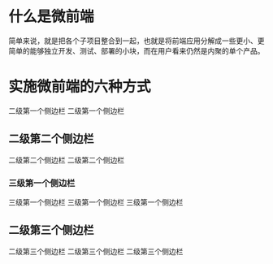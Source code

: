 # 什么是微前端

简单来说，就是把各个子项目整合到一起，也就是将前端应用分解成一些更小、更简单的能够独立开发、测试、部署的小块，而在用户看来仍然是内聚的单个产品。

# 实施微前端的六种方式

二级第一个侧边栏
二级第一个侧边栏

## 二级第二个侧边栏

二级第二个侧边栏
二级第二个侧边栏

### 三级第一个侧边栏
三级第一个侧边栏
三级第一个侧边栏
三级第一个侧边栏

## 二级第三个侧边栏
二级第三个侧边栏
二级第三个侧边栏
二级第三个侧边栏